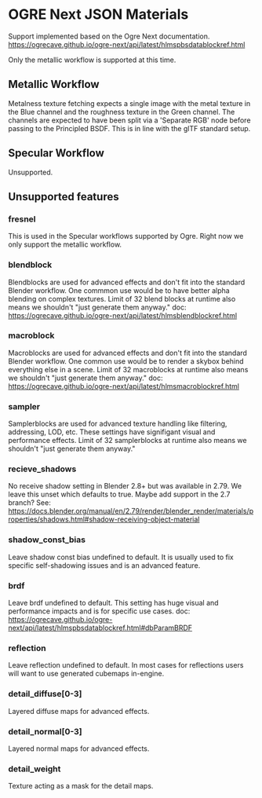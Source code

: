 # OGRE Next JSON Materials
Support implemented based on the Ogre Next documentation.
https://ogrecave.github.io/ogre-next/api/latest/hlmspbsdatablockref.html

Only the metallic workflow is supported at this time.

## Metallic Workflow
Metalness texture fetching expects a single image with the metal
texture in the Blue channel and the roughness texture in the Green
channel. The channels are expected to have been split via a 'Separate RGB' node
before passing to the Principled BSDF. This is in line with the glTF standard
setup.

## Specular Workflow
Unsupported.

## Unsupported features
### fresnel
This is used in the Specular workflows supported by Ogre. Right now we
only support the metallic workflow.

### blendblock
Blendblocks are used for advanced effects and don't fit into the
standard Blender workflow. One commmon use would be to have better
alpha blending on complex textures. Limit of 32 blend blocks at
runtime also means we shouldn't "just generate them anyway."
doc: https://ogrecave.github.io/ogre-next/api/latest/hlmsblendblockref.html

### macroblock
Macroblocks are used for advanced effects and don't fit into the
standard Blender workflow. One common use would be to render a skybox
behind everything else in a scene. Limit of 32 macroblocks at runtime
also means we shouldn't "just generate them anyway."
doc: https://ogrecave.github.io/ogre-next/api/latest/hlmsmacroblockref.html

### sampler
Samplerblocks are used for advanced texture handling like filtering,
addressing, LOD, etc. These settings have signifigant visual and
performance effects. Limit of 32 samplerblocks at runtime also means
we shouldn't "just generate them anyway."

### recieve_shadows
No receive shadow setting in Blender 2.8+ but was available in 2.79.
We leave this unset which defaults to true. Maybe add support in
the 2.7 branch?
See: https://docs.blender.org/manual/en/2.79/render/blender_render/materials/properties/shadows.html#shadow-receiving-object-material

### shadow_const_bias
Leave shadow const bias undefined to default. It is usually used to
fix specific self-shadowing issues and is an advanced feature.

### brdf
Leave brdf undefined to default. This setting has huge visual and
performance impacts and is for specific use cases.
doc: https://ogrecave.github.io/ogre-next/api/latest/hlmspbsdatablockref.html#dbParamBRDF

### reflection
Leave reflection undefined to default. In most cases for reflections
users will want to use generated cubemaps in-engine.

### detail_diffuse[0-3]
Layered diffuse maps for advanced effects.

### detail_normal[0-3]
Layered normal maps for advanced effects.

### detail_weight
Texture acting as a mask for the detail maps.
